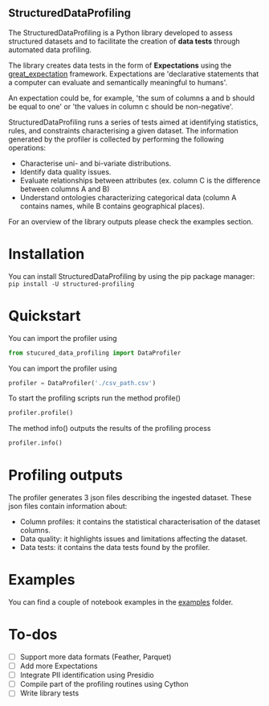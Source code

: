 
## StructuredDataProfiling

The StructuredDataProfiling is a Python library developed to assess structured datasets and to facilitate the creation of **data tests** through automated data profiling.

The library creates data tests in the form of **Expectations** using the [great_expectation](www.greatexpectations.io) framework. Expectations are 'declarative statements that a computer can evaluate and semantically meaningful to humans'. 

An expectation could be, for example, 'the sum of columns a and b should be equal to one' or 'the values in column c should be non-negative'.

StructuredDataProfiling runs a series of tests aimed at identifying statistics, rules, and constraints characterising a given dataset. The information generated by the profiler is collected by performing the following operations:

- Characterise uni- and bi-variate distributions.
- Identify data quality issues.
- Evaluate relationships between attributes (ex. column C is the difference between columns A and B) 
- Understand ontologies characterizing categorical data (column A contains names, while B contains geographical places).

For an overview of the library outputs please check the examples section.

# Installation
You can install StructuredDataProfiling by using the pip package manager:
`pip install -U structured-profiling
`
# Quickstart
You can import the profiler using
```python
from stucured_data_profiling import DataProfiler
```
You can import the profiler using
```python
profiler = DataProfiler('./csv_path.csv')
```
To start the profiling scripts run the method profile()
```python
profiler.profile()
```
The method info() outputs the results of the profiling process
```python
profiler.info()
```
# Profiling outputs
The profiler generates 3 json files describing the ingested dataset. These json files contain information about:
- Column profiles: it contains the statistical characterisation of the dataset columns. 
- Data quality: it highlights issues and limitations affecting the dataset.
- Data tests: it contains the data tests found by the profiler.

# Examples
You can find a couple of notebook examples in the [examples](./examples) folder.
# To-dos
- [ ] Support more data formats (Feather, Parquet)
- [ ] Add more Expectations
- [ ] Integrate PII identification using Presidio
- [ ] Compile part of the profiling routines using Cython 
- [ ] Write library tests